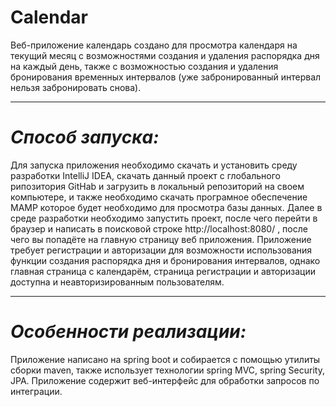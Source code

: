 # Calendar
Веб-приложение календарь создано для просмотра календаря на текущий месяц с возможностями создания и удаления распорядка дня на каждый день, также с возможностью создания и удаления бронирования временных интервалов (уже забронированный интервал нельзя забронировать снова).
__________________________________________________________________________________________________
# *Способ запуска:*

Для запуска приложения необходимо скачать и установить среду разработки IntelliJ IDEA, скачать данный проект с глобального рипозитория GitHab и загрузить в локальный репозиторий на своем компьютере, и также необходимо скачать програмное обеспечение MAMP которое будет необходимо для просмотра базы данных.
Далее в среде разработки необходимо запустить проект, после чего перейти в браузер и написать в поисковой строке http://localhost:8080/ , после чего вы попадёте на главную страницу веб приложения.
Приложение требует регистрации и авторизации для возможности использования функции создания распорядка дня и бронирования интервалов, однако главная страница с календарём, страница регистрации и авторизации доступна и неавторизированным пользователям.
__________________________________________________________________________________________________
# *Особенности реализации:*

Приложение написано на spring boot и собирается с помощью утилиты сборки maven, также использует технологии spring MVC, spring Security, JPA.
Приложение содержит веб-интерфейс для обработки запросов по интеграции.


